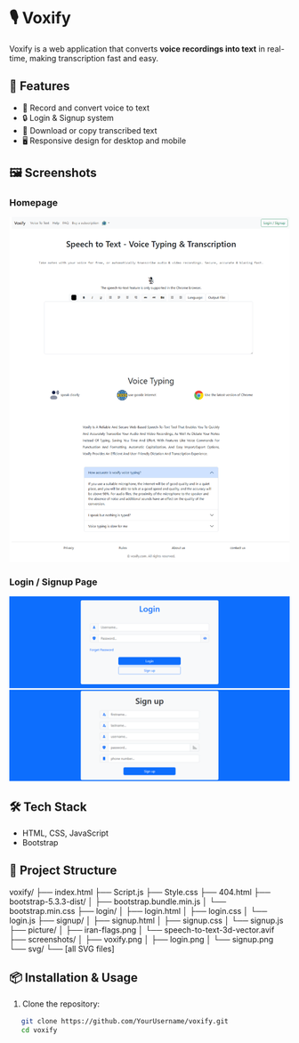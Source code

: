 # 🎙️ Voxify

Voxify is a web application that converts **voice recordings into text** in real-time, making transcription fast and easy.

## 🚀 Features
- 🎤 Record and convert voice to text  
- 🔒 Login & Signup system  
- 📄 Download or copy transcribed text  
- 🖥️ Responsive design for desktop and mobile  

## 🖼️ Screenshots
### Homepage
![Voxify Homepage](screenshots/voxify.png)

### Login / Signup Page
![Voxify Login](screenshots/login.png)
![Voxify Signup](screenshots/signup.png)

## 🛠️ Tech Stack
- HTML, CSS, JavaScript  
- Bootstrap

## 📂 Project Structure
voxify/
├── index.html
├── Script.js
├── Style.css
├── 404.html
├── bootstrap-5.3.3-dist/
│ ├── bootstrap.bundle.min.js
│ └── bootstrap.min.css
├── login/
│ ├── login.html
│ ├── login.css
│ └── login.js
├── signup/
│ ├── signup.html
│ ├── signup.css
│ └── signup.js
├── picture/
│ ├── iran-flags.png
│ └── speech-to-text-3d-vector.avif
├── screenshots/
│ ├── voxify.png
│ ├── login.png
│ └── signup.png
└── svg/
└── [all SVG files]


## 📦 Installation & Usage
1. Clone the repository:
   
```bash
   git clone https://github.com/YourUsername/voxify.git
   cd voxify
```
